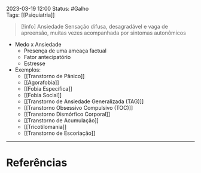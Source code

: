 2023-03-19 12:00
Status: #Galho    
Tags: [[Psiquiatria]]
<br/>

>[!info] Ansiedade
>Sensação difusa, desagradável e vaga de apreensão, muitas vezes acompanhada por sintomas autonômicos

- Medo x Ansiedade
	- Presença de uma ameaça factual
	- Fator antecipatório
	- Estresse
- Exemplos:
	- [[Transtorno de Pânico]]
	- [[Agorafobia]]
	- [[Fobia Específica]]
	- [[Fobia Social]]
	- [[Transtorno de Ansiedade Generalizada (TAG)]]
	- [[Transtorno Obsessivo Compulsivo (TOC)]]
	- [[Transtorno Dismórfico Corporal]]
	- [[Transtorno de Acumulação]]
	- [[Tricotilomania]]
	- [[Transtorno de Escoriação]]
____
# Referências

